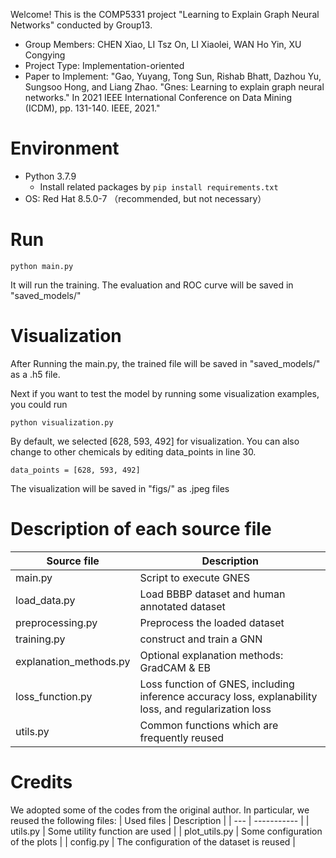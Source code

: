 Welcome! This is the COMP5331 project "Learning to Explain Graph Neural Networks" conducted by Group13.  

* Group Members: CHEN Xiao, LI Tsz On, LI Xiaolei, WAN Ho Yin, XU Congying
* Project Type: Implementation-oriented
* Paper to Implement:
"Gao, Yuyang, Tong Sun, Rishab Bhatt, Dazhou Yu, Sungsoo Hong, and Liang Zhao. "Gnes: Learning to explain graph neural networks." In 2021 IEEE International Conference on Data Mining (ICDM), pp. 131-140. IEEE, 2021."



# Environment 
* Python 3.7.9
    * Install related packages by `pip install requirements.txt`
* OS: Red Hat 8.5.0-7 （recommended, but not necessary）
# Run
```
python main.py
```
It will run the training. The evaluation and ROC curve will be saved in "saved_models/"
# Visualization
After Running the main.py, the trained file will be saved in "saved_models/" as a .h5 file. 

Next if you want to test the model by running some visualization examples, you could run
```
python visualization.py
```
By default, we selected [628, 593, 492] for visualization. You can also change to other chemicals by editing data_points in line 30.  
```
data_points = [628, 593, 492]
```
The visualization will be saved in "figs/" as .jpeg files
# Description of each source file
| Source file | Description |
| --- | ----------- |
| main.py | Script to execute GNES |
| load_data.py | Load BBBP dataset and human annotated dataset |
| preprocessing.py | Preprocess the loaded dataset |
| training.py | construct and train a GNN |
| explanation_methods.py | Optional explanation methods: GradCAM & EB |
| loss_function.py | Loss function of GNES, including inference accuracy loss, explanability loss, and regularization loss |
| utils.py | Common functions which are frequently reused|
# Credits
We adopted some of the codes from the original author. In particular, we reused the following files:
| Used files | Description |
| --- | ----------- |
| utils.py | Some utility function are used |
| plot_utils.py | Some configuration of the plots |
| config.py | The configuration of the dataset is reused |
